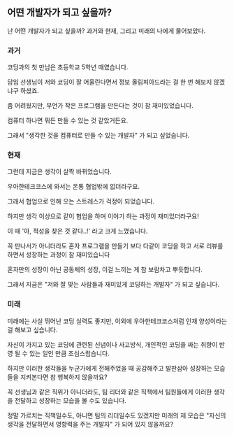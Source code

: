 ## 어떤 개발자가 되고 싶을까?

난 어떤 개발자가 되고 싶을까? 과거와 현재, 그리고 미래의 나에게 물어보았다.

### 과거

코딩과의 첫 만남은 초등학교 5학년 때였습니다.

담임 선생님이 저와 코딩이 잘 어울린다면서 정보 올림피아드라는 걸 한 번 해보지 않겠냐구 하셨죠.

좀 어려웠지만, 무언가 작은 프로그램을 만든다는 것이 참 재미있었습니다.

컴퓨터 하나면 뭐든 만들 수 있는 것 같았거든요.

그래서 "생각한 것을 컴퓨터로 만들 수 있는 개발자" 가 되고 싶었습니다.

### 현재

그런데 지금은 생각이 살짝 바뀌었습니다.

우아한테크코스에 와서는 온통 협업밖에 없더라구요.

그래서 협업으로 인해 오는 스트레스가 걱정이 되었습니다.

하지만 생각 이상으로 같이 협업을 하며 이야기 하는 과정이 재미있더라구요!

이 때 '아, 적성을 찾은 것 같다..!' 라고 크게 느꼈습니다.

꼭 만나서가 아니더라도 혼자 프로그램을 만들기 보다 다같이 코딩을 하고 서로 리뷰를 하면서 성장하는 과정이 참 재미있습니다

혼자만의 성장이 아닌 공동체의 성장, 이걸 느끼는 게 참 보람차고 뿌듯합니다.

그래서 지금은 "저와 잘 맞는 사람들과 재미있게 코딩하는 개발자" 가 되고 싶습니다.

### 미래

미래에는 사실 뛰어난 코딩 실력도 좋지만, 이외에 우아한테크코스처럼 인재 양성이라는 걸 해보고 싶습니다.

자신이 가지고 있는 코딩에 관련된 신념이나 사고방식, 개인적인 코딩을 짜는 취향이 반영 될 수 있는 일인 만큼 조심스럽습니다.

하지만 이러한 생각들을 누군가에게 전해주었을 때 공감해주고 발판삼아 성장하는 모습들을 지켜본다면 참 행복하지 않을까요?

꼭 선생님과 같은 직위가 아니더라도, 팀 리더와 같은 직책에서 팀원들에게 이러한 생각을 전달하고 성장하는 모습을 볼 수도 있습니다.

정말 가르치는 직책일수도, 아니면 팀의 리더일수도 있겠지만 미래의 제 모습은 "자신의 생각을 전달하면서 영향력을 주는 개발자" 가 되어 있지 않을까요?
